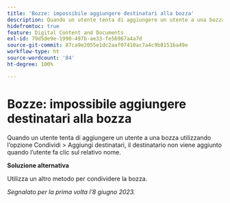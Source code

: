 ```yaml
---
title: 'Bozze: impossibile aggiungere destinatari alla bozza'
description: Quando un utente tenta di aggiungere un utente a una bozza utilizzando l’opzione Condividi > Aggiungi destinatari, il destinatario non viene aggiunto quando l’utente fa clic sul relativo nome.
hidefromtoc: true
feature: Digital Content and Documents
exl-id: 79d5de9e-1990-497b-ae33-fe56967a4a7d
source-git-commit: 87ca9e2055e1dc2aaf07410ac7a4c9b8151ba49e
workflow-type: ht
source-wordcount: '84'
ht-degree: 100%

---
```


# Bozze: impossibile aggiungere destinatari alla bozza

Quando un utente tenta di aggiungere un utente a una bozza utilizzando l’opzione Condividi > Aggiungi destinatari, il destinatario non viene aggiunto quando l’utente fa clic sul relativo nome.

**Soluzione alternativa**

Utilizza un altro metodo per condividere la bozza.

_Segnalato per la prima volta l’8 giugno 2023._
